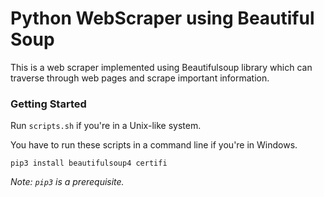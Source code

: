 # Python WebScraper using Beautiful Soup

This is a web scraper implemented using Beautifulsoup library which can traverse through web pages and scrape important information.

### Getting Started

Run `scripts.sh` if you're in a Unix-like system.

You have to run these scripts in a command line if you're in Windows.

```shell
pip3 install beautifulsoup4 certifi
```

_Note: `pip3` is a prerequisite._ 
